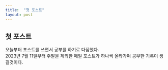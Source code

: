 ```yaml
---
title:  "첫 포스트"
layout: post
---
```


## 첫 포스트

오늘부터 포스트를 쓰면서 공부를 하기로 다짐했다.
</br>
2023년 7월 11일부터 주말을 제외한 매일 포스트가 하나씩 올라가며 공부한 기록이 생길것이다.